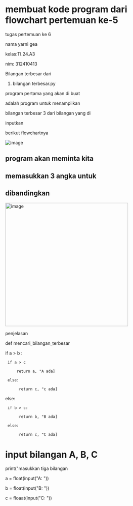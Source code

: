 # membuat kode program dari flowchart pertemuan ke-5 

tugas pertemuan ke 6

nama yarni gea 

kelas:TI.24.A3

nim: 312410413

Bilangan terbesar dari 

1. bilangan terbesar.py

program pertama yang akan di buat

adalah program untuk menampilkan

bilangan terbesar 3 dari bilangan yang di

inputkan 

berikut flowchartnya 

 ![image](https://github.com/user-attachments/assets/eaf9576c-05ec-43a6-93cb-194a5892c212)

 ## program akan meminta kita

## memasukkan 3 angka untuk

## dibandingkan 

<img width="388" alt="image" src="https://github.com/user-attachments/assets/dbd1a955-3396-4065-829d-e007ebc62070">

penjelasan

def mencari_bilangan_terbesar

if a > b :

     if a > c

         return a, "A ada]

     else:

          return c, "c ada]

else:

     if b > c:

          return b, "B ada]

     else:

          return c, "C ada]

# input bilangan A, B,  C 

print("masukkan tiga bilangan 

a = float(input("A: "))

b = float(input("B: "))

c = floaat(input("C: "))





    
 




